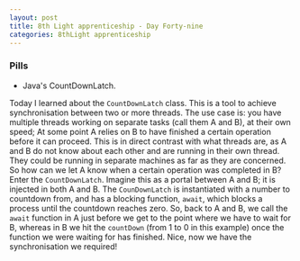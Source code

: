 ```yaml
---
layout: post
title: 8th Light apprenticeship - Day Forty-nine
categories: 8thLight apprenticeship
---
```


### Pills
- Java's CountDownLatch.

Today I learned about the `CountDownLatch` class. This is a tool to achieve
synchronisation between two or more threads. The use case is: you have multiple
threads working on separate tasks (call them A and B), at their own speed;
At some point A relies on B to have finished a certain operation before it can proceed.
This is in direct contrast with what threads are, as A and B do not know about
each other and are running in their own thread. They could be running in separate
machines as far as they are concerned. So how can we let A know when a certain
operation was completed in B? Enter the `CountDownLatch`. Imagine this as a portal
between A and B; it is injected in both A and B. The `CounDownLatch` is instantiated
with a number to countdown from, and has a blocking function, `await`, which blocks
a process until the countdown reaches zero. So, back to A and B, we call the `await`
function in A just before we get to the point where we have to wait for B, whereas
in B we hit the `countDown` (from 1 to 0 in this example) once the function we were waiting for has finished.
Nice, now we have the synchronisation we required!

